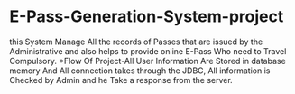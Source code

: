 # E-Pass-Generation-System-project
this System Manage All the records of Passes that are issued by the Administrative and also helps to provide online E-Pass Who need to Travel Compulsory.  *Flow Of Project-All User Information Are Stored in database memory And All connection takes through the JDBC, All information is Checked by Admin and he Take a response from the server.   
